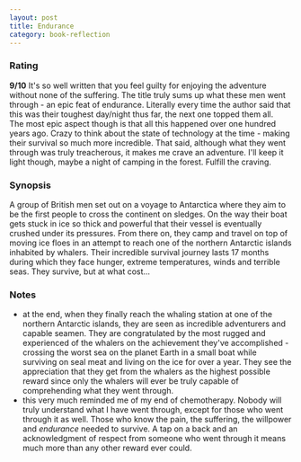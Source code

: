 ```yaml
---
layout: post
title: Endurance
category: book-reflection
---
```


### Rating
**9/10** It's so well written that you feel guilty for enjoying the adventure without none of the suffering. The title truly sums up what these men went through - an epic feat of endurance. Literally every time the author said that this was their toughest day/night thus far, the next one topped them all.  
The most epic aspect though is that all this happened over one hundred years ago. Crazy to think about the state of technology at the time - making their survival so much more incredible. That said, although what they went through was truly treacherous, it makes me crave an adventure. I'll keep it light though, maybe a night of camping in the forest. Fulfill the craving.  

### Synopsis
A group of British men set out on a voyage to Antarctica where they aim to be the first people to cross the continent on sledges. On the way their boat gets stuck in ice so thick and powerful that their vessel is eventually crushed under its pressures. From there on, they camp and travel on top of moving ice floes in an attempt to reach one of the northern Antarctic islands inhabited by whalers. Their incredible survival journey lasts 17 months during which they face hunger, extreme temperatures, winds and terrible seas. They survive, but at what cost...  

### Notes
- at the end, when they finally reach the whaling station at one of the northern Antarctic islands, they are seen as incredible adventurers and capable seamen. They are congratulated by the most rugged and experienced of the whalers on the achievement they've accomplished - crossing the worst sea on the planet Earth in a small boat while surviving on seal meat and living on the ice for over a year. They see the appreciation that they get from the whalers as the highest possible reward since only the whalers will ever be truly capable of comprehending what they went through.
- this very much reminded me of my end of chemotherapy. Nobody will truly understand what I have went through, except for those who went through it as well. Those who know the pain, the suffering, the willpower and *endurance* needed to survive. A tap on a back and an acknowledgment of respect from someone who went through it means much more than any other reward ever could.